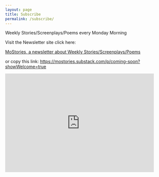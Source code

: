 ```yaml
---
layout: page
title: Subscribe
permalink: /subscribe/
---
```


 Weekly Stories/Screenplays/Poems every Monday Morning

 Visit the Newsletter site click here: 
<p><a href="https://mostories.substack.com/p/coming-soon?showWelcome=true">
MoStories, a newsletter about Weekly Stories/Screenplays/Poems</a></p>

 or copy this link: 
 https://mostories.substack.com/p/coming-soon?showWelcome=true

<iframe src="https://mostories.substack.com/embed" width="480" height="320" style="border:0px solid #EEE; background:white;" frameborder="0" scrolling="no"></iframe>


